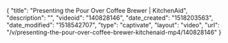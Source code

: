 {
    "title": "Presenting the Pour Over Coffee Brewer | KitchenAid",
    "description": "",
    "videoid": "140828146",
    "date_created": "1518203563",
    "date_modified": "1518542707",
    "type": "captivate",
    "layout": "video",
    "url": "\/v\/presenting-the-pour-over-coffee-brewer-kitchenaid-mp4\/140828146"
}